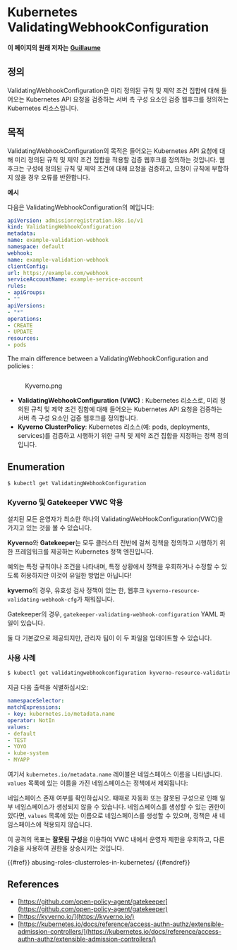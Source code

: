 # Kubernetes ValidatingWebhookConfiguration

**이 페이지의 원래 저자는** [**Guillaume**](https://www.linkedin.com/in/guillaume-chapela-ab4b9a196)

## 정의

ValidatingWebhookConfiguration은 미리 정의된 규칙 및 제약 조건 집합에 대해 들어오는 Kubernetes API 요청을 검증하는 서버 측 구성 요소인 검증 웹후크를 정의하는 Kubernetes 리소스입니다.

## 목적

ValidatingWebhookConfiguration의 목적은 들어오는 Kubernetes API 요청에 대해 미리 정의된 규칙 및 제약 조건 집합을 적용할 검증 웹후크를 정의하는 것입니다. 웹후크는 구성에 정의된 규칙 및 제약 조건에 대해 요청을 검증하고, 요청이 규칙에 부합하지 않을 경우 오류를 반환합니다.

**예시**

다음은 ValidatingWebhookConfiguration의 예입니다:
```yaml
apiVersion: admissionregistration.k8s.io/v1
kind: ValidatingWebhookConfiguration
metadata:
name: example-validation-webhook
namespace: default
webhook:
name: example-validation-webhook
clientConfig:
url: https://example.com/webhook
serviceAccountName: example-service-account
rules:
- apiGroups:
- ""
apiVersions:
- "*"
operations:
- CREATE
- UPDATE
resources:
- pods
```
The main difference between a ValidatingWebhookConfiguration and policies :&#x20;

<figure><img src="../../images/Kyverno.png" alt=""><figcaption><p>Kyverno.png</p></figcaption></figure>

- **ValidatingWebhookConfiguration (VWC)** : Kubernetes 리소스로, 미리 정의된 규칙 및 제약 조건 집합에 대해 들어오는 Kubernetes API 요청을 검증하는 서버 측 구성 요소인 검증 웹후크를 정의합니다.
- **Kyverno ClusterPolicy**: Kubernetes 리소스(예: pods, deployments, services)를 검증하고 시행하기 위한 규칙 및 제약 조건 집합을 지정하는 정책 정의입니다.

## Enumeration
```
$ kubectl get ValidatingWebhookConfiguration
```
### Kyverno 및 Gatekeeper VWC 악용

설치된 모든 운영자가 최소한 하나의 ValidatingWebHookConfiguration(VWC)을 가지고 있는 것을 볼 수 있습니다.

**Kyverno**와 **Gatekeeper**는 모두 클러스터 전반에 걸쳐 정책을 정의하고 시행하기 위한 프레임워크를 제공하는 Kubernetes 정책 엔진입니다.

예외는 특정 규칙이나 조건을 나타내며, 특정 상황에서 정책을 우회하거나 수정할 수 있도록 허용하지만 이것이 유일한 방법은 아닙니다!

**kyverno**의 경우, 유효성 검사 정책이 있는 한, 웹후크 `kyverno-resource-validating-webhook-cfg`가 채워집니다.

Gatekeeper의 경우, `gatekeeper-validating-webhook-configuration` YAML 파일이 있습니다.

둘 다 기본값으로 제공되지만, 관리자 팀이 이 두 파일을 업데이트할 수 있습니다.

### 사용 사례
```bash
$ kubectl get validatingwebhookconfiguration kyverno-resource-validating-webhook-cfg -o yaml
```
지금 다음 출력을 식별하십시오:
```yaml
namespaceSelector:
matchExpressions:
- key: kubernetes.io/metadata.name
operator: NotIn
values:
- default
- TEST
- YOYO
- kube-system
- MYAPP
```
여기서 `kubernetes.io/metadata.name` 레이블은 네임스페이스 이름을 나타냅니다. `values` 목록에 있는 이름을 가진 네임스페이스는 정책에서 제외됩니다:

네임스페이스 존재 여부를 확인하십시오. 때때로 자동화 또는 잘못된 구성으로 인해 일부 네임스페이스가 생성되지 않을 수 있습니다. 네임스페이스를 생성할 수 있는 권한이 있다면, `values` 목록에 있는 이름으로 네임스페이스를 생성할 수 있으며, 정책은 새 네임스페이스에 적용되지 않습니다.

이 공격의 목표는 **잘못된 구성**을 이용하여 VWC 내에서 운영자 제한을 우회하고, 다른 기술을 사용하여 권한을 상승시키는 것입니다.

{{#ref}}
abusing-roles-clusterroles-in-kubernetes/
{{#endref}}

## References

- [https://github.com/open-policy-agent/gatekeeper](https://github.com/open-policy-agent/gatekeeper)
- [https://kyverno.io/](https://kyverno.io/)
- [https://kubernetes.io/docs/reference/access-authn-authz/extensible-admission-controllers/](https://kubernetes.io/docs/reference/access-authn-authz/extensible-admission-controllers/)
